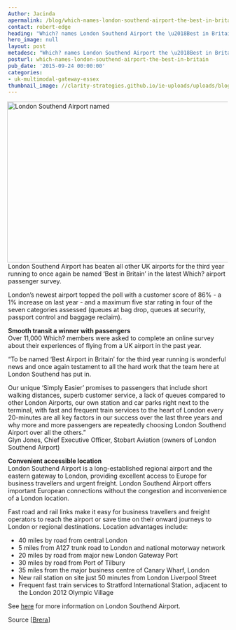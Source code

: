 ```yaml
---
Author: Jacinda
apermalink: /blog/which-names-london-southend-airport-the-best-in-britain
contact: robert-edge
heading: "Which? names London Southend Airport the \u2018Best in Britain\u2019"
hero_image: null
layout: post
metadesc: "Which? names London Southend Airport the \u2018Best in Britain\u2019"
posturl: which-names-london-southend-airport-the-best-in-britain
pub_date: '2015-09-24 00:00:00'
categories:
- uk-multimodal-gateway-essex
thumbnail_image: //clarity-strategies.github.io/ie-uploads/uploads/blog/LSA_mini.jpg
---
```


<p><img alt='London Southend Airport named 'Best in Britain'' src='//clarity-strategies.github.io/ie-uploads/uploads/blog/LSA_550.jpg' style='float:right; height:367px; margin-left:2px; margin-right:2px; width:550px'/>London Southend Airport has beaten all other UK airports for the third year running to once again be named ‘Best in Britain’ in the latest Which? airport passenger survey.</p><p>London’s newest airport topped the poll with a customer score of 86% - a 1% increase on last year - and a maximum five star rating in four of the seven categories assessed (queues at bag drop, queues at security, passport control and baggage reclaim).</p><p><strong>Smooth transit a winner with passengers</strong><br/>Over 11,000 Which? members were asked to complete an online survey about their experiences of flying from a UK airport in the past year.</p><p>“To be named ‘Best Airport in Britain’ for the third year running is wonderful news and once again testament to all the hard work that the team here at London Southend has put in.</p><p>Our unique ‘Simply Easier’ promises to passengers that include short walking distances, superb customer service, a lack of queues compared to other London Airports, our own station and car parks right next to the terminal, with fast and frequent train services to the heart of London every 20-minutes are all key factors in our success over the last three years and why more and more passengers are repeatedly choosing London Southend Airport over all the others.”<br/>Glyn Jones, Chief Executive Officer, Stobart Aviation (owners of London Southend Airport)</p><p><strong>Convenient accessible location</strong><br/>London Southend Airport is a long-established regional airport and the eastern gateway to London, providing excellent access to Europe for business travellers and urgent freight. London Southend Airport offers important European connections without the congestion and inconvenience of a London location.</p><p>Fast road and rail links make it easy for business travellers and freight operators to reach the airport or save time on their onward journeys to London or regional destinations. Location advantages include:</p><ul><li>40 miles by road from central London</li><li>5 miles from A127 trunk road to London and national motorway network</li><li>20 miles by road from major new London Gateway Port</li><li>30 miles by road from Port of Tilbury</li><li>35 miles from the major business centre of Canary Wharf, London</li><li>New rail station on site just 50 minutes from London Liverpool Street</li><li>Frequent fast train services to Stratford International Station, adjacent to the London 2012 Olympic Village</li></ul><p>See <a href='http://investessex.co.uk/studies/place-studies/london-southend-airport' target='_blank'>here</a> for more information on London Southend Airport.</p><p>Source [<a href='http://www.brera-london.com/london-southend-scores-hatrick/'>Brera</a>]</p>